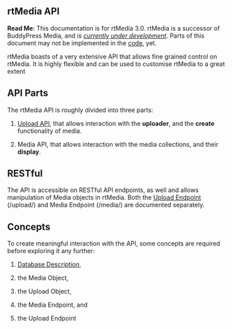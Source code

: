 ## rtMedia API

**Read Me**: This documentation is for rtMedia 3.0. rtMedia is a successor of BuddyPress Media, and is [_currently under development_](https://rtcamp.com/blog/getting-ready-for-rtmedia/). Parts of this document may not be implemented in the [code](https://github.com/rtCamp/buddypress-media/tree/rtmedia), yet.


rtMedia boasts of a very extensive API that allows fine grained control on rtMedia. It is highly flexible and can be used to customise rtMedia to a great extent


## API Parts


The rtMedia API is roughly divided into three parts:

  1. [Upload API](./upload-api.md), that allows interaction with the **uploader**, and the **create** functionality of media.

  2. Media API, that allows interaction with the media collections, and their **display**.


## RESTful


The API is accessible on RESTful API endpoints, as well and allows manipulation of Media objects in rtMedia. Both the [Upload Endpoint](./upload-endpoint.md) (/upload/) and Media Endpoint (/media/) are documented separately.


## Concepts


To create meaningful interaction with the API, some concepts are required before exploring it any further:




  1. [Database Description](./database-description.md),

  2. the Media Object,

  3. the Upload Object,

  4. the Media Endpoint, and

  5. the Upload Endpoint
